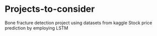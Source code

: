# Projects-to-consider
Bone fracture detection project using datasets from kaggle
Stock price prediction by employing LSTM
